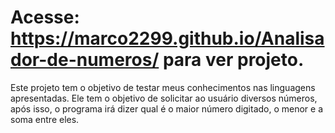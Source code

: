 # Acesse: https://marco2299.github.io/Analisador-de-numeros/ para ver  projeto.
Este projeto tem o objetivo de testar meus conhecimentos nas linguagens apresentadas. Ele tem o objetivo de solicitar ao usuário diversos números, após isso, o programa irá dizer qual é o maior número digitado, o menor e a soma entre eles.
